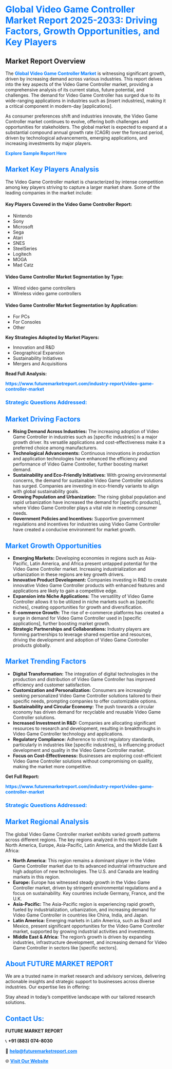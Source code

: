 <h1 style="color: #007BFF;">Global Video Game Controller Market Report 2025-2033: Driving Factors, Growth Opportunities, and Key Players</h1>

<section id="overview">
<h2>Market Report Overview</h2>
<p>The <a href="https://www.futuremarketreport.com/industry-report/video-game-controller-market" style="color: #007BFF; text-decoration: none;"><strong>Global Video Game Controller Market</strong></a> is witnessing significant growth, driven by increasing demand across various industries. This report delves into the key aspects of the Video Game Controller market, providing a comprehensive analysis of its current status, future potential, and challenges. The demand for Video Game Controller has surged due to its wide-ranging applications in industries such as [insert industries], making it a critical component in modern-day [applications].</p>
<p>As consumer preferences shift and industries innovate, the Video Game Controller market continues to evolve, offering both challenges and opportunities for stakeholders. The global market is expected to expand at a substantial compound annual growth rate (CAGR) over the forecast period, driven by technological advancements, emerging applications, and increasing investments by major players.</p>
</section>

<section id="overview">
<p><a href="https://www.futuremarketreport.com/request-sample/reportId=52811" style="color: #007BFF; text-decoration: none;"><strong>Explore Sample Report Here</strong></a></p>
</section>

<section id="key-players">
<h2 style="color: #007BFF;">Market Key Players Analysis</h2>
<p>The Video Game Controller market is characterized by intense competition among key players striving to capture a larger market share. Some of the leading companies in the market include:</p>
<h4>Key Players Covered in the Video Game Controller Report:</h4>
<ul><li>Nintendo</li><li>Sony</li><li>Microsoft</li><li>Sega</li><li>Atari</li><li>SNES</li><li>SteelSeries</li><li>Logitech</li><li>MOGA</li><li>Mad Catz</li></ul>
<h4>Video Game Controller Market Segmentation by Type:</h4>
<ul><li>Wired video game controllers</li><li>Wireless video game controllers</li></ul>

<h4>Video Game Controller Market Segmentation by Application:</h4>
<ul><li>For PCs</li><li>For Consoles</li><li>Other</li></ul>
<p><strong>Key Strategies Adopted by Market Players:</strong></p>
<ul>
<li>Innovation and R&D</li>
<li>Geographical Expansion</li>
<li>Sustainability Initiatives</li>
<li>Mergers and Acquisitions</li>
</ul>
</section>

<section>
<p><strong>Read Full Analysis: </strong></p><a href="https://www.futuremarketreport.com/industry-report/video-game-controller-market" style="color: #007BFF; text-decoration: none;"><strong>https://www.futuremarketreport.com/industry-report/video-game-controller-market</strong></a>
<h3 style="color: #007BFF;">Strategic Questions Addressed:</h3>
</section>

<section id="driving-factors">
<h2 style="color: #007BFF;">Market Driving Factors</h2>
<ul>
<li><strong>Rising Demand Across Industries:</strong> The increasing adoption of Video Game Controller in industries such as [specific industries] is a major growth driver. Its versatile applications and cost-effectiveness make it a preferred choice among manufacturers.</li>
<li><strong>Technological Advancements:</strong> Continuous innovations in production and application technologies have enhanced the efficiency and performance of Video Game Controller, further boosting market demand.</li>
<li><strong>Sustainability and Eco-Friendly Initiatives:</strong> With growing environmental concerns, the demand for sustainable Video Game Controller solutions has surged. Companies are investing in eco-friendly variants to align with global sustainability goals.</li>
<li><strong>Growing Population and Urbanization:</strong> The rising global population and rapid urbanization have increased the demand for [specific products], where Video Game Controller plays a vital role in meeting consumer needs.</li>
<li><strong>Government Policies and Incentives:</strong> Supportive government regulations and incentives for industries using Video Game Controller have created a conducive environment for market growth.</li>
</ul>
</section>

<section id="growth-opportunities">
<h2 style="color: #007BFF;">Market Growth Opportunities</h2>
<ul>
<li><strong>Emerging Markets:</strong> Developing economies in regions such as Asia-Pacific, Latin America, and Africa present untapped potential for the Video Game Controller market. Increasing industrialization and urbanization in these regions are key growth drivers.</li>
<li><strong>Innovative Product Development:</strong> Companies investing in R&D to create innovative Video Game Controller products with enhanced features and applications are likely to gain a competitive edge.</li>
<li><strong>Expansion into Niche Applications:</strong> The versatility of Video Game Controller allows it to be utilized in niche markets such as [specific niches], creating opportunities for growth and diversification.</li>
<li><strong>E-commerce Growth:</strong> The rise of e-commerce platforms has created a surge in demand for Video Game Controller used in [specific applications], further boosting market growth.</li>
<li><strong>Strategic Partnerships and Collaborations:</strong> Industry players are forming partnerships to leverage shared expertise and resources, driving the development and adoption of Video Game Controller products globally.</li>
</ul>
</section>

<section id="trending-factors">
<h2 style="color: #007BFF;">Market Trending Factors</h2>
<ul>
<li><strong>Digital Transformation:</strong> The integration of digital technologies in the production and distribution of Video Game Controller has improved efficiency and customer satisfaction.</li>
<li><strong>Customization and Personalization:</strong> Consumers are increasingly seeking personalized Video Game Controller solutions tailored to their specific needs, prompting companies to offer customizable options.</li>
<li><strong>Sustainability and Circular Economy:</strong> The push towards a circular economy has driven demand for recyclable and reusable Video Game Controller solutions.</li>
<li><strong>Increased Investment in R&D:</strong> Companies are allocating significant resources to research and development, resulting in breakthroughs in Video Game Controller technology and applications.</li>
<li><strong>Regulatory Compliance:</strong> Adherence to strict regulatory standards, particularly in industries like [specific industries], is influencing product development and quality in the Video Game Controller market.</li>
<li><strong>Focus on Cost-Effectiveness:</strong> Businesses are exploring cost-efficient Video Game Controller solutions without compromising on quality, making the market more competitive.</li>
</ul>
</section>

<section>
<p><strong>Get Full Report: </strong></p><a href="https://www.futuremarketreport.com/industry-report/video-game-controller-market" style="color: #007BFF; text-decoration: none;"><strong>https://www.futuremarketreport.com/industry-report/video-game-controller-market</strong></a>
<h3 style="color: #007BFF;">Strategic Questions Addressed:</h3>
</section>


<section id="regional-analysis">
<h2 style="color: #007BFF;">Market Regional Analysis</h2>
<p>The global Video Game Controller market exhibits varied growth patterns across different regions. The key regions analyzed in this report include North America, Europe, Asia-Pacific, Latin America, and the Middle East & Africa:</p>
<ul>
<li><strong>North America:</strong> This region remains a dominant player in the Video Game Controller market due to its advanced industrial infrastructure and high adoption of new technologies. The U.S. and Canada are leading markets in this region.</li>
<li><strong>Europe:</strong> Europe has witnessed steady growth in the Video Game Controller market, driven by stringent environmental regulations and a focus on sustainability. Key countries include Germany, France, and the U.K.</li>
<li><strong>Asia-Pacific:</strong> The Asia-Pacific region is experiencing rapid growth, fueled by industrialization, urbanization, and increasing demand for Video Game Controller in countries like China, India, and Japan.</li>
<li><strong>Latin America:</strong> Emerging markets in Latin America, such as Brazil and Mexico, present significant opportunities for the Video Game Controller market, supported by growing industrial activities and investments.</li>
<li><strong>Middle East & Africa:</strong> The region’s growth is driven by expanding industries, infrastructure development, and increasing demand for Video Game Controller in sectors like [specific sectors].</li>
</ul>
</section>

<footer>
<h2 style="color: #007BFF;">About FUTURE MARKET REPORT</h2>
<p>We are a trusted name in market research and advisory services, delivering actionable insights and strategic support to businesses across diverse industries. Our expertise lies in offering:</p>

<p>Stay ahead in today’s competitive landscape with our tailored research solutions.</p>

<h2 style="color: #007BFF;">Contact Us:</h2>
<p><strong>FUTURE MARKET REPORT</strong></p>
<p>📞 <strong>+91 (883) 074-8030</strong></p>
<p>📧 <strong><a href="mailto:help@futuremarketreport.com" style="color: #007BFF;">help@futuremarketreport.com</a></strong></p>
<p>🌐 <strong><a href="https://www.futuremarketreport.com/" style="color: #007BFF;">Visit Our Website</a></strong></p>
</footer>